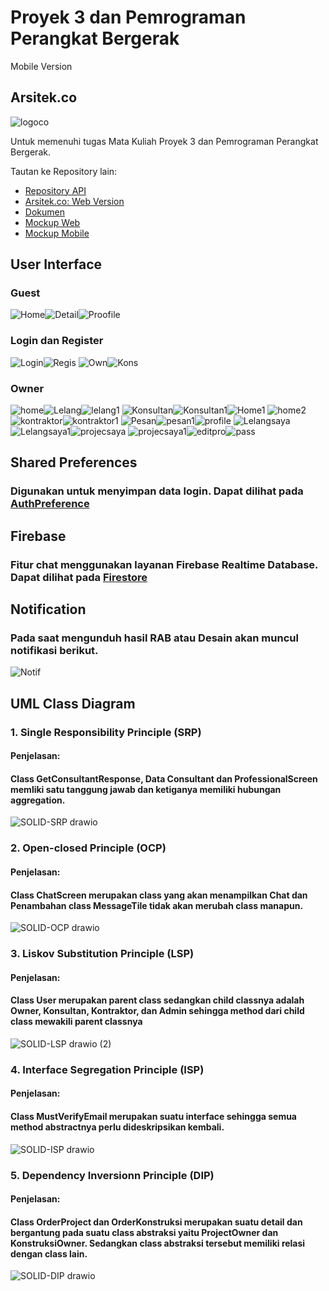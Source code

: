 # Proyek 3 dan Pemrograman Perangkat Bergerak

Mobile Version

## Arsitek.co
![logoco](https://user-images.githubusercontent.com/79303700/161211240-43b0031d-2c47-4055-977c-213192e6236c.png)

Untuk memenuhi tugas Mata Kuliah Proyek 3 dan Pemrograman Perangkat Bergerak.

Tautan ke Repository lain:

- [Repository API](https://github.com/Eko748/ArchitectApp-Web/tree/main/app/Http/Controllers/API)
- [Arsitek.co: Web Version](https://github.com/Eko748/ArchitectApp-Web)
- [Dokumen](https://github.com/Eko748/Dokumentasi)
- [Mockup Web](https://www.figma.com/file/Uvb7jXpQH1BoT2ULGVDv4n/Web?node-id=0%3A1)
- [Mockup Mobile](https://www.figma.com/file/m1ePrrwEZ1gz57B4FkQBfE/mobile?node-id=0%3A1)


## User Interface
### Guest
![Home](https://user-images.githubusercontent.com/79303700/175541068-1930c0e7-b03f-42c5-ab94-32a77aa8e97b.png)![Detail](https://user-images.githubusercontent.com/79303700/175541140-9dd8f1c2-0d3d-4434-b653-c0be7bd04399.png)![Proofile](https://user-images.githubusercontent.com/79303700/175541151-b20c9068-06d2-4a3d-9fa0-c90ebf2bc2b3.png)

### Login dan Register
![Login](https://user-images.githubusercontent.com/79303700/175547612-31ba4424-51aa-4820-afda-2c9512a4f862.png)![Regis](https://user-images.githubusercontent.com/79303700/175547637-1d3a7ee5-6328-4ee8-a473-025039bd4a10.png)
![Own](https://user-images.githubusercontent.com/79303700/175547667-dd99da1b-30b0-4cec-8a36-63ec9171382c.png)![Kons](https://user-images.githubusercontent.com/79303700/175547713-9075ce66-cdea-4adc-aa25-82960c2d93bb.png)

### Owner
![home](https://user-images.githubusercontent.com/79303700/175541361-c8ff0faa-fef5-4bfb-afc6-b323f2a21259.png)![Lelang](https://user-images.githubusercontent.com/79303700/175542977-d36edd91-c925-4385-8e22-0c3749bdc25f.png)![lelang1](https://user-images.githubusercontent.com/79303700/175541467-e9707395-d165-4234-89db-52cc8105503c.png)
![Konsultan](https://user-images.githubusercontent.com/79303700/175541688-3733034d-2c22-42a8-9f86-c7cb82b69d60.png)![Konsultan1](https://user-images.githubusercontent.com/79303700/175542746-f6a8b5da-f67f-4875-82de-5398c83788c5.png)![Home1](https://user-images.githubusercontent.com/79303700/175542663-c44e1e31-9f54-4648-be09-4e0fb2908654.png)
![home2](https://user-images.githubusercontent.com/79303700/175542802-6e7eb5fb-6db8-437b-a7fb-cf14a1355f6f.png)![kontraktor](https://user-images.githubusercontent.com/79303700/175542841-345eab12-7f58-45fa-9d56-5d94c3a2848c.png)![kontraktor1](https://user-images.githubusercontent.com/79303700/175542873-33f6bc57-acb3-4bdb-b953-619dc0734aa6.png)
![Pesan](https://user-images.githubusercontent.com/79303700/175543035-b6f41425-e987-4280-b238-5e3a6f96aa90.png)![pesan1](https://user-images.githubusercontent.com/79303700/175543074-17f2ea0b-c6c3-4ce1-8d20-a015740000fa.png)![profile](https://user-images.githubusercontent.com/79303700/175543096-9f70798f-f557-4f0c-beb1-fe9a336a2000.png)
![Lelangsaya](https://user-images.githubusercontent.com/79303700/175543133-4757c50d-4905-40ac-89ef-e36b5685393d.png)![Lelangsaya1](https://user-images.githubusercontent.com/79303700/175543166-a653c16c-bda8-4676-982b-5fdae27400ec.png)![projecsaya](https://user-images.githubusercontent.com/79303700/175543218-b0f82410-6f0f-4f8a-8c11-9f6d46044a53.png)
![projecsaya1](https://user-images.githubusercontent.com/79303700/175544145-107dab22-575d-4b9a-9ddf-27a0ab7ae9ef.png)![editpro](https://user-images.githubusercontent.com/79303700/175543275-5916330d-4e0a-4051-bc31-015ba229c716.png)![pass](https://user-images.githubusercontent.com/79303700/175543310-b9183e49-08a0-4a50-96f0-b7c186f07f1d.png)

## Shared Preferences
### Digunakan untuk menyimpan data login. Dapat dilihat pada [AuthPreference](https://github.com/lelymaria/ArchitectApp-Mobile/blob/main/lib/models/preferences/auth_preference.dart)

## Firebase
### Fitur chat menggunakan layanan Firebase Realtime Database. Dapat dilihat pada [Firestore](https://github.com/lelymaria/ArchitectApp-Mobile/blob/main/lib/models/firestore.dart)

## Notification
### Pada saat mengunduh hasil RAB atau Desain akan muncul notifikasi berikut.
![Notif](https://user-images.githubusercontent.com/79303700/175551630-ff88d38b-8f06-45fe-b0b5-f7bab96f9702.png)


## UML Class Diagram
### 1. Single Responsibility Principle (SRP)
####    Penjelasan:
####    Class GetConsultantResponse, Data Consultant dan ProfessionalScreen memliki satu tanggung jawab dan ketiganya memiliki hubungan aggregation.

![SOLID-SRP drawio](https://user-images.githubusercontent.com/79303700/175523574-0e2366cb-16f5-4fcd-9b82-6db9b3583e66.png)

### 2. Open-closed Principle (OCP)
####    Penjelasan:
####    Class ChatScreen merupakan class yang akan menampilkan Chat dan Penambahan class MessageTile tidak akan merubah class manapun.

![SOLID-OCP drawio](https://user-images.githubusercontent.com/79303700/175523588-2ff3aae6-f38e-4b33-a1a3-e64b5d4bafa0.png)

### 3. Liskov Substitution Principle (LSP)
####    Penjelasan:
####    Class User merupakan parent class sedangkan child classnya adalah Owner, Konsultan, Kontraktor, dan Admin sehingga method dari child class mewakili parent classnya 

![SOLID-LSP drawio (2)](https://user-images.githubusercontent.com/79303700/175532897-63940ac0-2bd4-4c27-8ade-4331d74115c6.png)

### 4. Interface Segregation Principle (ISP)
####    Penjelasan:
####    Class MustVerifyEmail merupakan suatu interface sehingga semua method abstractnya perlu dideskripsikan kembali.

![SOLID-ISP drawio](https://user-images.githubusercontent.com/79303700/175523607-c8669e6c-1c0f-4e14-aab9-9767e5d7e0ff.png)

### 5. Dependency Inversionn Principle (DIP)
####    Penjelasan:
####    Class OrderProject dan OrderKonstruksi merupakan suatu detail dan bergantung pada suatu class abstraksi yaitu ProjectOwner dan KonstruksiOwner. Sedangkan class abstraksi tersebut memiliki relasi dengan class lain.
![SOLID-DIP drawio](https://user-images.githubusercontent.com/79303700/175523623-ec9cae79-2a2e-4811-8c3e-b72acf4fc2e4.png)
